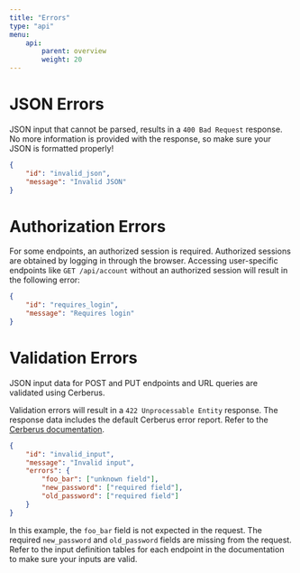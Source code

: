 ```yaml
---
title: "Errors"
type: "api"
menu:
    api:
        parent: overview
        weight: 20
---
```


# JSON Errors

JSON input that cannot be parsed, results in a ``400 Bad Request`` response. No more information is provided with the
response, so make sure your JSON is formatted properly!

```json
{
    "id": "invalid_json",
    "message": "Invalid JSON"
}
```


# Authorization Errors

For some endpoints, an authorized session is required. Authorized sessions are obtained by logging in through the browser.
Accessing user-specific endpoints like ``GET /api/account`` without an authorized session will result in the following
error:

```json
{
    "id": "requires_login",
    "message": "Requires login"
}
```


# Validation Errors

JSON input data for POST and PUT endpoints and URL queries are validated using Cerberus.

Validation errors will result in a ``422 Unprocessable Entity`` response. The response data includes the default
Cerberus error report. Refer to the [Cerberus documentation](http://docs.python-cerberus.org/en/stable/usage.html).

```json
{
    "id": "invalid_input",
    "message": "Invalid input",
    "errors": {
        "foo_bar": ["unknown field"],
        "new_password": ["required field"],
        "old_password": ["required field"]
    } 
}
```

In this example, the ``foo_bar`` field is not expected in the request. The required ``new_password`` and
``old_password`` fields are missing from the request. Refer to the input definition tables for each endpoint in the
documentation to make sure your inputs are valid.
